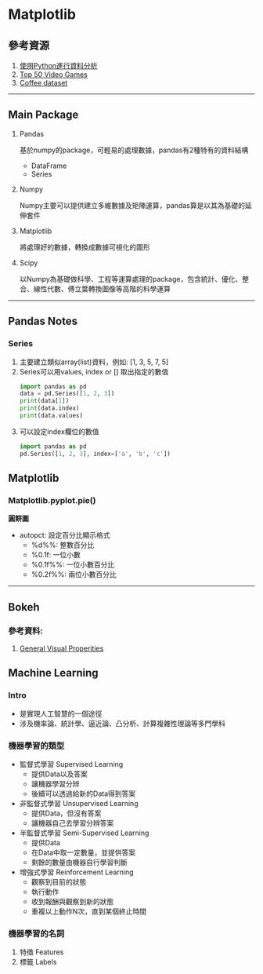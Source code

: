 # Matplotlib

## 參考資源
1. [使用Python進行資料分析](https://ithelp.ithome.com.tw/articles/10196239)
2. [Top 50 Video Games](https://www.kaggle.com/datasets/devrimtuner/top-100-video-games?resource=download)
3. [Coffee dataset](https://www.kaggle.com/datasets/michals22/coffee-dataset)
---

## Main Package
1. Pandas
   
   基於numpy的package，可輕易的處理數據，pandas有2種特有的資料結構
    * DataFrame
    * Series

2. Numpy
   
   Numpy主要可以提供建立多維數據及矩陣運算，pandas算是以其為基礎的延伸套件

3. Matplotlib
   
   將處理好的數據，轉換成數據可視化的圖形

4. Scipy
   
   以Numpy為基礎做科學、工程等運算處理的package，包含統計、優化、整合、線性代數、傅立葉轉換圖像等高階的科學運算

---

## Pandas Notes

### Series
1. 主要建立類似array(list)資料，例如: [1, 3, 5, 7, 5]
2. Series可以用values, index or [] 取出指定的數值
   ```python
   import pandas as pd
   data = pd.Series([1, 2, 3])
   print(data[1])
   print(data.index)
   print(data.values)
   ```
3. 可以設定index欄位的數值
   ```python
   import pandas as pd
   pd.Series([1, 2, 3], index=['a', 'b', 'c'])
   ```

## Matplotlib

### Matplotlib.pyplot.pie()
**圓餅圖**

* autopct: 設定百分比顯示格式
  *  %d%%: 整數百分比
  *  %0.1f: 一位小數
  *  %0.1f%%: 一位小數百分比
  *  %0.2f%%: 兩位小數百分比

---

## Bokeh

### 參考資料:
1. [General Visual Properities](https://docs.bokeh.org/en/latest/docs/user_guide/styling/visuals.html#ug-styling-line-properties)

## Machine Learning

### Intro

* 是實現人工智慧的一個途徑
* 涉及機率論、統計學、逼近論、凸分析、計算複雜性理論等多門學科

### 機器學習的類型
* 監督式學習 Supervised Learning
  * 提供Data以及答案
  * 讓機器學習分辨
  * 後續可以透過給新的Data得到答案
* 非監督式學習 Unsupervised Learning
  * 提供Data，但沒有答案
  * 讓機器自己去學習分辨答案
* 半監督式學習 Semi-Supervised Learning
  * 提供Data
  * 在Data中取一定數量，並提供答案
  * 剩餘的數量由機器自行學習判斷
* 增強式學習 Reinforcement Learning
  * 觀察到目前的狀態
  * 執行動作
  * 收到報酬與觀察到新的狀態
  * 重複以上動作N次，直到某個終止時間

### 機器學習的名詞

1. 特徵 Features
2. 標籤 Labels